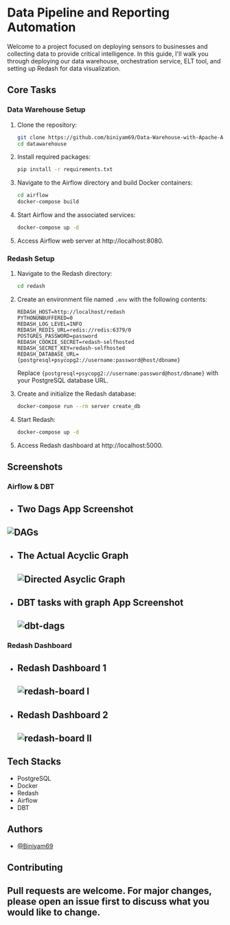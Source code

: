# Data Pipeline and Reporting Automation


Welcome to a project focused on deploying sensors to businesses and collecting data to provide critical intelligence. In this guide, I'll walk you through deploying our data warehouse, orchestration service, ELT tool, and setting up Redash for data visualization.

## Core Tasks

### Data Warehouse Setup

1. Clone the repository:
   ```bash
   git clone https://github.com/biniyam69/Data-Warehouse-with-Apache-Airflow-Redash-and-DBT-.git datawarehouse
   cd datawarehouse
   ```

2. Install required packages:
   ```bash
   pip install -r requirements.txt
   ```

3. Navigate to the Airflow directory and build Docker containers:
   ```bash
   cd airflow
   docker-compose build
   ```

4. Start Airflow and the associated services:
   ```bash
   docker-compose up -d
   ```

5. Access Airflow web server at http://localhost:8080.

### Redash Setup

1. Navigate to the Redash directory:
   ```bash
   cd redash
   ```

2. Create an environment file named `.env` with the following contents:
   ```
   REDASH_HOST=http://localhost/redash
   PYTHONUNBUFFERED=0
   REDASH_LOG_LEVEL=INFO
   REDASH_REDIS_URL=redis://redis:6379/0
   POSTGRES_PASSWORD=password
   REDASH_COOKIE_SECRET=redash-selfhosted
   REDASH_SECRET_KEY=redash-selfhosted
   REDASH_DATABASE_URL={postgresql+psycopg2://username:password@host/dbname}
   ```

   Replace `{postgresql+psycopg2://username:password@host/dbname}` with your PostgreSQL database URL.

3. Create and initialize the Redash database:
   ```bash
   docker-compose run --rm server create_db
   ```

4. Start Redash:
   ```bash
   docker-compose up -d
   ```

5. Access Redash dashboard at http://localhost:5000.

## Screenshots

### Airflow & DBT
- Two Dags App Screenshot
  ---
![DAGs](https://github.com/biniyam69/AI-Contract-Lawyer/assets/91191700/bbb4dd87-65e0-4786-b33b-bac7c5fec2d9)
  ---
- The Actual Acyclic Graph
  ---
  ![Directed Asyclic Graph](https://github.com/biniyam69/AI-Contract-Lawyer/assets/91191700/beab22bd-bdb5-48ce-8893-ca6a5b2294a7)
  ---
- DBT tasks with graph App Screenshot
  ---
  ![dbt-dags](https://github.com/biniyam69/AI-Contract-Lawyer/assets/91191700/853090c9-3d97-4f99-9213-b9e01d752dcd)
  ---

### Redash Dashboard
- Redash Dashboard 1
  ---
  ![redash-board I](https://github.com/biniyam69/AI-Contract-Lawyer/assets/91191700/d75249b6-d737-4442-8baa-17ffd0365cba)
  ---

- Redash Dashboard 2
  ---
  ![redash-board II](https://github.com/biniyam69/AI-Contract-Lawyer/assets/91191700/69ec2e3e-b7c6-4864-908e-eda9e01a2f79)
  ---

## Tech Stacks
- PostgreSQL
- Docker
- Redash
- Airflow
- DBT

## Authors
- [@Biniyam69](https://github.com/biniyam69)

## Contributing
Pull requests are welcome. For major changes, please open an issue first to discuss what you would like to change.
---
